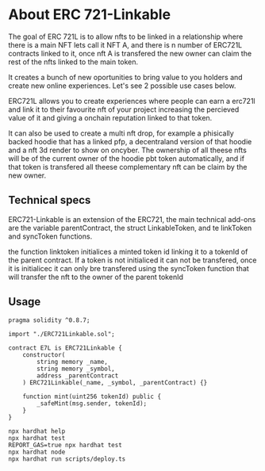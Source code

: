 # About ERC 721-Linkable

The goal of ERC 721L is to allow nfts to be linked in a relationship where there is a main NFT lets call it NFT A, and there is n number of ERC721L contracts linked to it, once nft A is transfered the new owner can claim the rest of the nfts linked to the main token.

It creates a bunch of new oportunities to bring value to you holders and create new online experiences. Let's see 2 possible use cases below.

ERC721L allows you to create experiences where people can earn a erc721l and link it to their favourite nft of your project increasing the percieved value of it and giving a onchain reputation linked to that token.

It can also be used to create a multi nft drop, for example a phisically backed hoodie that has a linked pfp, a decentraland version of that hoodie and a nft 3d render to show on oncyber. The ownership of all theese nfts will be of the current owner of the hoodie pbt token automatically, and if that token is transfered all theese complementary nft can be claim by the new owner.

## Technical specs

ERC721-Linkable is an extension of the ERC721, the main technical add-ons are the variable parentContract, the struct LinkableToken, and te linkToken and syncToken functions.

the function linktoken initialices a minted token id linking it to a tokenId of the parent contract. If a token is not initialiced it can not be transfered, once it is initialicec it can only bre transfered using the syncToken function that will transfer the nft to the owner of the parent tokenId

## Usage

```solidity
pragma solidity ^0.8.7;

import "./ERC721Linkable.sol";

contract E7L is ERC721Linkable {
	constructor(
        string memory _name,
        string memory _symbol,
        address _parentContract
    ) ERC721Linkable(_name, _symbol, _parentContract) {}

	function mint(uint256 tokenId) public {
		_safeMint(msg.sender, tokenId);
	}
}
```

```shell
npx hardhat help
npx hardhat test
REPORT_GAS=true npx hardhat test
npx hardhat node
npx hardhat run scripts/deploy.ts
```
